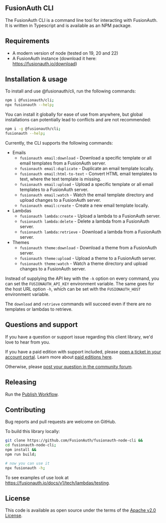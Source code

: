 ## FusionAuth CLI

The FusionAuth CLI is a command line tool for interacting with FusionAuth. It is written in Typescript and is available as an NPM package.

## Requirements

* A modern version of node (tested on 19, 20 and 22)
* A FusionAuth instance (download it here: https://fusionauth.io/download)

## Installation & usage

To install and use @fusionauth/cli, run the following commands:
```bash
npm i @fusionauth/cli;
npx fusionauth --help;
```

You can install it globally for ease of use from anywhere, but global installations can potentially lead to conflicts and are not recommended:
```bash
npm i -g @fusionauth/cli;
fusionauth --help;
```

Currently, the CLI supports the following commands:
- Emails
  - `fusionauth email:download` - Download a specific template or all email templates from a FusionAuth server.
  - `fusionauth email:duplicate` - Duplicate an email template locally.
  - `fusionauth email:html-to-text` - Convert HTML email templates to text, where the text template is missing.
  - `fusionauth email:upload` - Upload a specific template or all email templates to a FusionAuth server.
  - `fusionauth email:watch` - Watch the email template directory and upload changes to a FusionAuth server.
  - `fusionauth email:create` - Create a new email template locally.
- Lambdas
  - `fusionauth lambda:create` - Upload a lambda to a FusionAuth server.
  - `fusionauth lambda:delete` - Delete a lambda from a FusionAuth server.
  - `fusionauth lambda:retrieve` - Download a lambda from a FusionAuth server.
- Themes
  - `fusionauth theme:download` - Download a theme from a FusionAuth server.
  - `fusionauth theme:upload` - Upload a theme to a FusionAuth server.
  - `fusionauth theme:watch` - Watch a theme directory and upload changes to a FusionAuth server.

Instead of supplying the API key with the `-k` option on every command, you can set the `FUSIONAUTH_API_KEY` environment variable.
The same goes for the host URL option `-h`, which can be set with the `FUSIONAUTH_HOST` environment variable.

The `download` and `retrieve` commands will succeed even if there are no templates or lambdas to retrieve.

## Questions and support

If you have a question or support issue regarding this client library, we'd love to hear from you.

If you have a paid edition with support included, please [open a ticket in your account portal](https://account.fusionauth.io/account/support/). Learn more about [paid editions here](https://fusionauth.io/pricing).

Otherwise, please [post your question in the community forum](https://fusionauth.io/community/forum/).

## Releasing

Run the [Publish Workflow](https://github.com/FusionAuth/fusionauth-node-cli/actions/workflows/publish.yaml).

## Contributing

Bug reports and pull requests are welcome on GitHub.

To build this library locally:
```bash
git clone https://github.com/FusionAuth/fusionauth-node-cli &&
cd fusionauth-node-cli;
npm install &&
npm run build;

# now you can use it
npx fusionauth -h;
```

To see examples of use look at https://fusionauth.io/docs/v1/tech/lambdas/testing.

## License

This code is available as open source under the terms of the [Apache v2.0 License](https://opensource.org/licenses/Apache-2.0).
